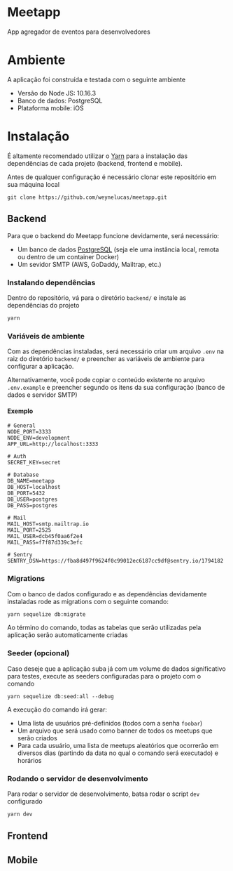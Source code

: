 # Meetapp
App agregador de eventos para desenvolvedores

# Ambiente 
A aplicação foi construída e testada com o seguinte ambiente

- Versão do Node JS: 10.16.3
- Banco de dados: PostgreSQL
- Plataforma mobile: iOS

# Instalação
É altamente recomendado utilizar o [Yarn](https://yarnpkg.com/lang/en/) para a instalação das dependências de cada projeto (backend, frontend e mobile).

Antes de qualquer configuração é necessário clonar este repositório em sua máquina local

```
git clone https://github.com/weynelucas/meetapp.git
```


## Backend
Para que o backend do Meetapp funcione devidamente, será necessário:

- Um banco de dados [PostgreSQL](https://www.postgresql.org) (seja ele uma instância local, remota ou dentro de um container Docker)
- Um sevidor SMTP (AWS, GoDaddy, Mailtrap, etc.)

### Instalando dependências
Dentro do repositório, vá para o diretório `backend/` e instale as dependências do projeto

```bash
yarn
```

### Variáveis de ambiente
Com as dependências instaladas, será necessário criar um arquivo `.env` na raiz do diretório `backend/` e preencher as variáveis de ambiente para configurar a aplicação. 

Alternativamente, você pode copiar o conteúdo existente no arquivo `.env.example` e preencher segundo os itens da sua configuração (banco de dados e servidor SMTP)

#### Exemplo
```
# General
NODE_PORT=3333
NODE_ENV=development
APP_URL=http://localhost:3333

# Auth
SECRET_KEY=secret

# Database
DB_NAME=meetapp
DB_HOST=localhost
DB_PORT=5432
DB_USER=postgres
DB_PASS=postgres

# Mail
MAIL_HOST=smtp.mailtrap.io
MAIL_PORT=2525
MAIL_USER=dcb45f0aa6f2e4
MAIL_PASS=f7f87d339c3efc

# Sentry
SENTRY_DSN=https://fba8d497f9624f0c99012ec6187cc9df@sentry.io/1794182
```

### Migrations
Com o banco de dados configurado e as dependências devidamente instaladas rode as migrations com o seguinte comando:

```bash
yarn sequelize db:migrate
```

Ao término do comando, todas as tabelas que serão utilizadas pela aplicação serão automaticamente criadas

### Seeder (opcional)

Caso deseje que a aplicação suba já com um volume de dados significativo para testes, execute as seeders configuradas para o projeto com o comando

```
yarn sequelize db:seed:all --debug
```

A execução do comando irá gerar:

- Uma lista de usuários pré-definidos (todos com a senha `foobar`)
- Um arquivo que será usado como banner de todos os meetups que serão criados
- Para cada usuário, uma lista de meetups aleatórios que ocorrerão em diversos dias (partindo da data no qual o comando será executado) e horários

### Rodando o servidor de desenvolvimento
Para rodar o servidor de desenvolvimento, batsa rodar o script `dev` configurado

```bash
yarn dev
```

## Frontend

## Mobile
